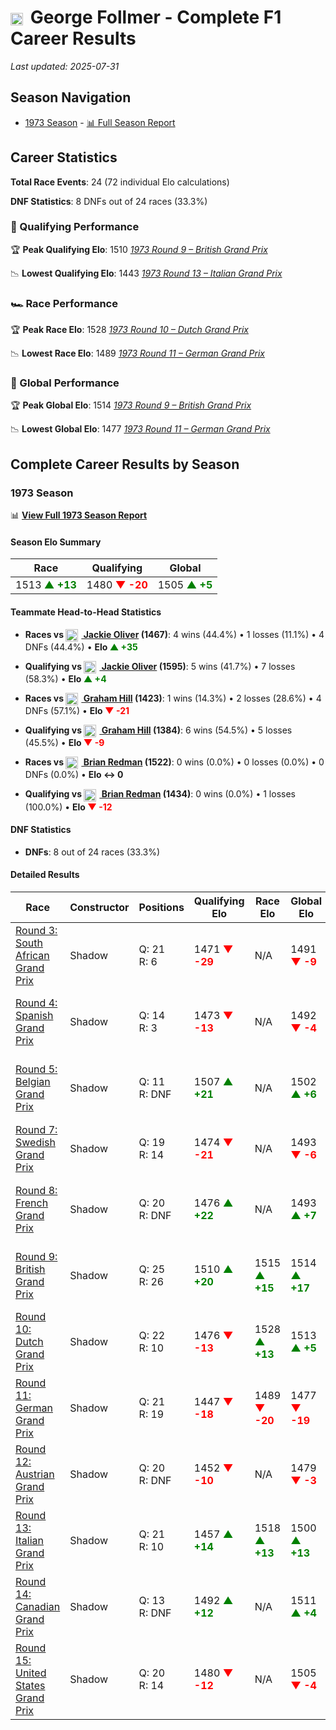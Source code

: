 # <img src="https://upload.wikimedia.org/wikipedia/commons/a/a4/Flag_of_the_United_States.svg" alt="United States" width="20" height="auto" style="vertical-align: middle; margin-right: 5px;" onerror="this.outerHTML='🇺🇸'; this.style.marginRight='5px';"/> George Follmer - Complete F1 Career Results

*Last updated: 2025-07-31*

## Season Navigation

- [1973 Season](#1973-season) - [📊 Full Season Report](../seasons/1973-season-report)

## Career Statistics

**Total Race Events**: 24 (72 individual Elo calculations)

**DNF Statistics**: 8 DNFs out of 24 races (33.3%)

### 🏁 Qualifying Performance

🏆 **Peak Qualifying Elo**: 1510
   *[1973 Round 9 – British Grand Prix](../seasons/1973-season-report#round-9-british-grand-prix)*

📉 **Lowest Qualifying Elo**: 1443
   *[1973 Round 13 – Italian Grand Prix](../seasons/1973-season-report#round-13-italian-grand-prix)*

### 🏎️ Race Performance

🏆 **Peak Race Elo**: 1528
   *[1973 Round 10 – Dutch Grand Prix](../seasons/1973-season-report#round-10-dutch-grand-prix)*

📉 **Lowest Race Elo**: 1489
   *[1973 Round 11 – German Grand Prix](../seasons/1973-season-report#round-11-german-grand-prix)*

### 🌟 Global Performance

🏆 **Peak Global Elo**: 1514
   *[1973 Round 9 – British Grand Prix](../seasons/1973-season-report#round-9-british-grand-prix)*

📉 **Lowest Global Elo**: 1477
   *[1973 Round 11 – German Grand Prix](../seasons/1973-season-report#round-11-german-grand-prix)*


## Complete Career Results by Season

### 1973 Season

📊 **[View Full 1973 Season Report](../seasons/1973-season-report)**

#### Season Elo Summary

| Race | Qualifying | Global |
|------|------------|--------|
| 1513 **<span style="color: green;">▲ +13</span>** | 1480 **<span style="color: red;">▼ -20</span>** | 1505 **<span style="color: green;">▲ +5</span>** |

#### Teammate Head-to-Head Statistics

- **Races vs [<img src="https://upload.wikimedia.org/wikipedia/commons/thumb/8/83/Flag_of_the_United_Kingdom_%283-5%29.svg/512px-Flag_of_the_United_Kingdom_%283-5%29.svg.png?20250726143817" alt="United Kingdom" width="20" height="auto" style="vertical-align: middle; margin-right: 5px;" onerror="this.outerHTML='🇬🇧'; this.style.marginRight='5px';"/> Jackie Oliver](jackie-oliver) (1467)**: 4 wins (44.4%) • 1 losses (11.1%) • 4 DNFs (44.4%) • **Elo **<span style="color: green;">▲ +35</span>****
- **Qualifying vs [<img src="https://upload.wikimedia.org/wikipedia/commons/thumb/8/83/Flag_of_the_United_Kingdom_%283-5%29.svg/512px-Flag_of_the_United_Kingdom_%283-5%29.svg.png?20250726143817" alt="United Kingdom" width="20" height="auto" style="vertical-align: middle; margin-right: 5px;" onerror="this.outerHTML='🇬🇧'; this.style.marginRight='5px';"/> Jackie Oliver](jackie-oliver) (1595)**: 5 wins (41.7%) • 7 losses (58.3%) • **Elo <span style="color: green;">▲ +4</span>**

- **Races vs [<img src="https://upload.wikimedia.org/wikipedia/commons/thumb/8/83/Flag_of_the_United_Kingdom_%283-5%29.svg/512px-Flag_of_the_United_Kingdom_%283-5%29.svg.png?20250726143817" alt="United Kingdom" width="20" height="auto" style="vertical-align: middle; margin-right: 5px;" onerror="this.outerHTML='🇬🇧'; this.style.marginRight='5px';"/> Graham Hill](graham-hill) (1423)**: 1 wins (14.3%) • 2 losses (28.6%) • 4 DNFs (57.1%) • **Elo **<span style="color: red;">▼ -21</span>****
- **Qualifying vs [<img src="https://upload.wikimedia.org/wikipedia/commons/thumb/8/83/Flag_of_the_United_Kingdom_%283-5%29.svg/512px-Flag_of_the_United_Kingdom_%283-5%29.svg.png?20250726143817" alt="United Kingdom" width="20" height="auto" style="vertical-align: middle; margin-right: 5px;" onerror="this.outerHTML='🇬🇧'; this.style.marginRight='5px';"/> Graham Hill](graham-hill) (1384)**: 6 wins (54.5%) • 5 losses (45.5%) • **Elo <span style="color: red;">▼ -9</span>**

- **Races vs [<img src="https://upload.wikimedia.org/wikipedia/commons/thumb/8/83/Flag_of_the_United_Kingdom_%283-5%29.svg/512px-Flag_of_the_United_Kingdom_%283-5%29.svg.png?20250726143817" alt="United Kingdom" width="20" height="auto" style="vertical-align: middle; margin-right: 5px;" onerror="this.outerHTML='🇬🇧'; this.style.marginRight='5px';"/> Brian Redman](brian-redman) (1522)**: 0 wins (0.0%) • 0 losses (0.0%) • 0 DNFs (0.0%) • **Elo ↔ 0**
- **Qualifying vs [<img src="https://upload.wikimedia.org/wikipedia/commons/thumb/8/83/Flag_of_the_United_Kingdom_%283-5%29.svg/512px-Flag_of_the_United_Kingdom_%283-5%29.svg.png?20250726143817" alt="United Kingdom" width="20" height="auto" style="vertical-align: middle; margin-right: 5px;" onerror="this.outerHTML='🇬🇧'; this.style.marginRight='5px';"/> Brian Redman](brian-redman) (1434)**: 0 wins (0.0%) • 1 losses (100.0%) • **Elo <span style="color: red;">▼ -12</span>**

#### DNF Statistics

- **DNFs**: 8 out of 24 races (33.3%)

#### Detailed Results

| Race | Constructor | Positions | Qualifying Elo | Race Elo | Global Elo | Teammate |
|------|-------------|-----------|----------------|----------|------------|----------|
| [Round 3: South African Grand Prix](../seasons/1973-season-report#round-3-south-african-grand-prix) | Shadow | Q: 21<br/>R: 6 | 1471 **<span style="color: red;">▼ -29</span>** | N/A | 1491 **<span style="color: red;">▼ -9</span>** | [<img src="https://upload.wikimedia.org/wikipedia/commons/thumb/8/83/Flag_of_the_United_Kingdom_%283-5%29.svg/512px-Flag_of_the_United_Kingdom_%283-5%29.svg.png?20250726143817" alt="United Kingdom" width="20" height="auto" style="vertical-align: middle; margin-right: 5px;" onerror="this.outerHTML='🇬🇧'; this.style.marginRight='5px';"/> Jackie Oliver](jackie-oliver)<br/>Q: 14<br/>R: DNF |
| [Round 4: Spanish Grand Prix](../seasons/1973-season-report#round-4-spanish-grand-prix) | Shadow | Q: 14<br/>R: 3 | 1473 **<span style="color: red;">▼ -13</span>** | N/A | 1492 **<span style="color: red;">▼ -4</span>** | [<img src="https://upload.wikimedia.org/wikipedia/commons/thumb/8/83/Flag_of_the_United_Kingdom_%283-5%29.svg/512px-Flag_of_the_United_Kingdom_%283-5%29.svg.png?20250726143817" alt="United Kingdom" width="20" height="auto" style="vertical-align: middle; margin-right: 5px;" onerror="this.outerHTML='🇬🇧'; this.style.marginRight='5px';"/> Graham Hill](graham-hill)<br/>Q: 22<br/>R: DNF |
| [Round 5: Belgian Grand Prix](../seasons/1973-season-report#round-5-belgian-grand-prix) | Shadow | Q: 11<br/>R: DNF | 1507 **<span style="color: green;">▲ +21</span>** | N/A | 1502 **<span style="color: green;">▲ +6</span>** | [<img src="https://upload.wikimedia.org/wikipedia/commons/thumb/8/83/Flag_of_the_United_Kingdom_%283-5%29.svg/512px-Flag_of_the_United_Kingdom_%283-5%29.svg.png?20250726143817" alt="United Kingdom" width="20" height="auto" style="vertical-align: middle; margin-right: 5px;" onerror="this.outerHTML='🇬🇧'; this.style.marginRight='5px';"/> Graham Hill](graham-hill)<br/>Q: 23<br/>R: 9 |
| [Round 7: Swedish Grand Prix](../seasons/1973-season-report#round-7-swedish-grand-prix) | Shadow | Q: 19<br/>R: 14 | 1474 **<span style="color: red;">▼ -21</span>** | N/A | 1493 **<span style="color: red;">▼ -6</span>** | [<img src="https://upload.wikimedia.org/wikipedia/commons/thumb/8/83/Flag_of_the_United_Kingdom_%283-5%29.svg/512px-Flag_of_the_United_Kingdom_%283-5%29.svg.png?20250726143817" alt="United Kingdom" width="20" height="auto" style="vertical-align: middle; margin-right: 5px;" onerror="this.outerHTML='🇬🇧'; this.style.marginRight='5px';"/> Jackie Oliver](jackie-oliver)<br/>Q: 17<br/>R: DNF |
| [Round 8: French Grand Prix](../seasons/1973-season-report#round-8-french-grand-prix) | Shadow | Q: 20<br/>R: DNF | 1476 **<span style="color: green;">▲ +22</span>** | N/A | 1493 **<span style="color: green;">▲ +7</span>** | [<img src="https://upload.wikimedia.org/wikipedia/commons/thumb/8/83/Flag_of_the_United_Kingdom_%283-5%29.svg/512px-Flag_of_the_United_Kingdom_%283-5%29.svg.png?20250726143817" alt="United Kingdom" width="20" height="auto" style="vertical-align: middle; margin-right: 5px;" onerror="this.outerHTML='🇬🇧'; this.style.marginRight='5px';"/> Graham Hill](graham-hill)<br/>Q: 16<br/>R: 10 |
| [Round 9: British Grand Prix](../seasons/1973-season-report#round-9-british-grand-prix) | Shadow | Q: 25<br/>R: 26 | 1510 **<span style="color: green;">▲ +20</span>** | 1515 **<span style="color: green;">▲ +15</span>** | 1514 **<span style="color: green;">▲ +17</span>** | [<img src="https://upload.wikimedia.org/wikipedia/commons/thumb/8/83/Flag_of_the_United_Kingdom_%283-5%29.svg/512px-Flag_of_the_United_Kingdom_%283-5%29.svg.png?20250726143817" alt="United Kingdom" width="20" height="auto" style="vertical-align: middle; margin-right: 5px;" onerror="this.outerHTML='🇬🇧'; this.style.marginRight='5px';"/> Graham Hill](graham-hill)<br/>Q: 27<br/>R: DNF |
| [Round 10: Dutch Grand Prix](../seasons/1973-season-report#round-10-dutch-grand-prix) | Shadow | Q: 22<br/>R: 10 | 1476 **<span style="color: red;">▼ -13</span>** | 1528 **<span style="color: green;">▲ +13</span>** | 1513 **<span style="color: green;">▲ +5</span>** | [<img src="https://upload.wikimedia.org/wikipedia/commons/thumb/8/83/Flag_of_the_United_Kingdom_%283-5%29.svg/512px-Flag_of_the_United_Kingdom_%283-5%29.svg.png?20250726143817" alt="United Kingdom" width="20" height="auto" style="vertical-align: middle; margin-right: 5px;" onerror="this.outerHTML='🇬🇧'; this.style.marginRight='5px';"/> Graham Hill](graham-hill)<br/>Q: 17<br/>R: DNF |
| [Round 11: German Grand Prix](../seasons/1973-season-report#round-11-german-grand-prix) | Shadow | Q: 21<br/>R: 19 | 1447 **<span style="color: red;">▼ -18</span>** | 1489 **<span style="color: red;">▼ -20</span>** | 1477 **<span style="color: red;">▼ -19</span>** | [<img src="https://upload.wikimedia.org/wikipedia/commons/thumb/8/83/Flag_of_the_United_Kingdom_%283-5%29.svg/512px-Flag_of_the_United_Kingdom_%283-5%29.svg.png?20250726143817" alt="United Kingdom" width="20" height="auto" style="vertical-align: middle; margin-right: 5px;" onerror="this.outerHTML='🇬🇧'; this.style.marginRight='5px';"/> Jackie Oliver](jackie-oliver)<br/>Q: 17<br/>R: 8 |
| [Round 12: Austrian Grand Prix](../seasons/1973-season-report#round-12-austrian-grand-prix) | Shadow | Q: 20<br/>R: DNF | 1452 **<span style="color: red;">▼ -10</span>** | N/A | 1479 **<span style="color: red;">▼ -3</span>** | [<img src="https://upload.wikimedia.org/wikipedia/commons/thumb/8/83/Flag_of_the_United_Kingdom_%283-5%29.svg/512px-Flag_of_the_United_Kingdom_%283-5%29.svg.png?20250726143817" alt="United Kingdom" width="20" height="auto" style="vertical-align: middle; margin-right: 5px;" onerror="this.outerHTML='🇬🇧'; this.style.marginRight='5px';"/> Graham Hill](graham-hill)<br/>Q: 22<br/>R: DNF |
| [Round 13: Italian Grand Prix](../seasons/1973-season-report#round-13-italian-grand-prix) | Shadow | Q: 21<br/>R: 10 | 1457 **<span style="color: green;">▲ +14</span>** | 1518 **<span style="color: green;">▲ +13</span>** | 1500 **<span style="color: green;">▲ +13</span>** | [<img src="https://upload.wikimedia.org/wikipedia/commons/thumb/8/83/Flag_of_the_United_Kingdom_%283-5%29.svg/512px-Flag_of_the_United_Kingdom_%283-5%29.svg.png?20250726143817" alt="United Kingdom" width="20" height="auto" style="vertical-align: middle; margin-right: 5px;" onerror="this.outerHTML='🇬🇧'; this.style.marginRight='5px';"/> Jackie Oliver](jackie-oliver)<br/>Q: 19<br/>R: 11 |
| [Round 14: Canadian Grand Prix](../seasons/1973-season-report#round-14-canadian-grand-prix) | Shadow | Q: 13<br/>R: DNF | 1492 **<span style="color: green;">▲ +12</span>** | N/A | 1511 **<span style="color: green;">▲ +4</span>** | [<img src="https://upload.wikimedia.org/wikipedia/commons/thumb/8/83/Flag_of_the_United_Kingdom_%283-5%29.svg/512px-Flag_of_the_United_Kingdom_%283-5%29.svg.png?20250726143817" alt="United Kingdom" width="20" height="auto" style="vertical-align: middle; margin-right: 5px;" onerror="this.outerHTML='🇬🇧'; this.style.marginRight='5px';"/> Jackie Oliver](jackie-oliver)<br/>Q: 14<br/>R: 3 |
| [Round 15: United States Grand Prix](../seasons/1973-season-report#round-15-united-states-grand-prix) | Shadow | Q: 20<br/>R: 14 | 1480 **<span style="color: red;">▼ -12</span>** | N/A | 1505 **<span style="color: red;">▼ -4</span>** | [<img src="https://upload.wikimedia.org/wikipedia/commons/thumb/8/83/Flag_of_the_United_Kingdom_%283-5%29.svg/512px-Flag_of_the_United_Kingdom_%283-5%29.svg.png?20250726143817" alt="United Kingdom" width="20" height="auto" style="vertical-align: middle; margin-right: 5px;" onerror="this.outerHTML='🇬🇧'; this.style.marginRight='5px';"/> Graham Hill](graham-hill)<br/>Q: 18<br/>R: 13 |

